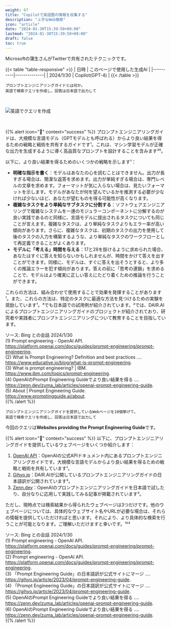```yaml
---
weight: 67
title: "Copilotで英語圏の情報を収集する"
description: "上手なWeb検索"
icon: "article"
date: "2024-01-30T15:39:50+09:00"
lastmod: "2024-01-30T15:39:50+09:00"
draft: false
toc: true
---
```


Microsoftの蒲生さんがTwitterで共有されたテクニックです。

{{< table "table-responsive" >}}
| 日時 | このページで使用した生成AI | 
|----------|--------------|
| 2024/1/30 | Copilot(GPT-4) |
{{< /table >}}

```
プロンプトエンジニアリングガイドとは何か。
英語で検索クエリを作成し、回答は日本語で出力して
```
<br>

![英語でクエリを作成](images/query-based-search.png)

<br>

{{% alert icon="🤖" context="success" %}}
プロンプトエンジニアリングガイドは、大規模な言語モデル（GPTモデルとも呼ばれる）からより良い結果を得るための戦略と戦術を共有するガイドです¹。これは、マシン学習モデルが正確な出力を生成するように導く高品質なプロンプトを設計することを含みます³⁵。

以下に、より良い結果を得るためのいくつかの戦略を示します¹：
- **明確な指示を書く**：モデルはあなたの心を読むことはできません。出力が長すぎる場合は、簡潔な返答を求めます。出力が単純すぎる場合は、専門レベルの文章を求めます。フォーマットが気に入らない場合は、見たいフォーマットを示します。モデルがあなたが何を望んでいるかを推測する必要が少なければ少ないほど、あなたが望むものを得る可能性が高くなります。
- **複雑なタスクをより単純なサブタスクに分割する**：ソフトウェアエンジニアリングで複雑なシステムを一連のモジュラーコンポーネントに分解するのが良い実践であるのと同様に、言語モデルに提出されるタスクについても同じことが言えます。複雑なタスクは、より単純なタスクよりもエラー率が高い傾向があります。さらに、複雑なタスクは、初期のタスクの出力を使用して後のタスクの入力を構築するような、より単純なタスクのワークフローとして再定義できることがよくあります。
- **モデルに「考える」時間を与える**：17と28を掛けるように求められた場合、あなたはすぐに答えを知らないかもしれませんが、時間をかけて答えを出すことができます。同様に、モデルは、すぐに答えを出そうとすると、より多くの推論エラーを犯す傾向があります。答えの前に「思考の連鎖」を求めることで、モデルはより確実に正しい答えにたどり着くための推論を行うことができます。

これらの方法は、組み合わせて使用することで効果を発揮することがあります¹。また、これらの方法は、特定のタスクに最適な方法を見つけるための実験を奨励しています¹。⁴でも日本語での試用例が紹介されています。²では、DAIR.AIによるプロンプトエンジニアリングガイドのプロジェクトが紹介されており、研究者や実践者にプロンプトエンジニアリングについて教育することを目指しています。

ソース: Bing との会話 2024/1/30  
(1) Prompt engineering - OpenAI API. https://platform.openai.com/docs/guides/prompt-engineering/prompt-engineering.  
(2) What Is Prompt Engineering? Definition and best practices .... https://www.educative.io/blog/what-is-prompt-engineering.  
(3) What is prompt engineering? | IBM. https://www.ibm.com/topics/prompt-engineering.  
(4) OpenAIのPrompt Engineering Guideでより良い結果を得る .... https://zenn.dev/zuma_lab/articles/openai-prompt-engineering-guide.  
(5) About | Prompt Engineering Guide. https://www.promptingguide.ai/about.  
{{% /alert %}}


```
プロンプトエンジニアリングガイドを提供しているWebページを10個挙げて。
英語で検索クエリを作成し、回答は日本語で出力して
```

今回のクエリは**Websites providing the Prompt Engineering Guide**です。

{{% alert icon="🤖" context="success" %}}
以下に、プロンプトエンジニアリングガイドを提供しているウェブページをいくつか紹介します：
1. [OpenAI API](^1^)：OpenAIの公式APIドキュメント内にあるプロンプトエンジニアリングガイドです。大規模な言語モデルからより良い結果を得るための戦略と戦術を共有しています¹。
2. [Gihyo.jp](^2^)：DAIR.AIが公開しているプロンプトエンジニアリングガイドの日本語訳が公開されています²。
3. [Zenn.dev](^3^)：OpenAIのプロンプトエンジニアリングガイドを日本語で試したり、自分なりに応用して実践してみる記事が掲載されています³。

ただし、現時点では検索結果から得られたウェブページは3つだけです。他のウェブページについては、具体的なウェブサイト名やURLが必要な場合は、それらの情報を提供していただければと思います。それにより、より具体的な検索を行うことが可能となります。ご理解いただけますと幸いです。¹²³

ソース: Bing との会話 2024/1/30  
(1) Prompt engineering - OpenAI API. https://platform.openai.com/docs/guides/prompt-engineering/prompt-engineering.  
(2) Prompt engineering - OpenAI API. https://platform.openai.com/docs/guides/prompt-engineering/prompt-engineering.  
(3) 「Prompt Engineering Guide」の日本語訳が公式サイトにマージ .... https://gihyo.jp/article/2023/04/prompt-engineering-guide.  
(4) 「Prompt Engineering Guide」の日本語訳が公式サイトにマージ .... https://gihyo.jp/article/2023/04/prompt-engineering-guide.  
(5) OpenAIのPrompt Engineering Guideでより良い結果を得る .... https://zenn.dev/zuma_lab/articles/openai-prompt-engineering-guide.  
(6) OpenAIのPrompt Engineering Guideでより良い結果を得る .... https://zenn.dev/zuma_lab/articles/openai-prompt-engineering-guide.  
{{% /alert %}}



<!-- <script>
        // CSSとアイコンのリンクを追加する関数
        function addStylesheet(href) {
            let link = document.createElement('link');
            link.href = href;
            link.rel = 'stylesheet';
            document.head.appendChild(link);
        }

        // トグルボタンを作成し、追加する関数
        function createToggleButton() {
            const toggleBtn = document.createElement('div');
            toggleBtn.id = 'chatbot-toggle_button';
            const anchor = document.createElement('a');
            anchor.id = 'chat-button';
            anchor.href = '#';
            anchor.addEventListener('click', toggleChatbox);
            const img = document.createElement('img');
            img.src = 'https://firebasestorage.googleapis.com/v0/b/mabo-f1cc7.appspot.com/o/chaticon.png?alt=media&token=1777070f-a83c-403d-8c83-f387f68ecd52';
            img.width = '100';
            img.height = '100';
            anchor.appendChild(img);
            toggleBtn.appendChild(anchor);
            document.body.appendChild(toggleBtn);
        }

        // チャットボックスのヘッダーを作成する関数
        function createChatboxHeader() {
            const header = document.createElement('div');
            header.id = 'chatbot-header';
            header.style.background = '#4169e1';
            const logo = document.createElement('div');
            logo.id = 'chatbot-logo';
            logo.innerText = '「プロンプトガイドさん」にプロンプトを入力する';
            // const closeIcon = document.createElement('i');
            // closeIcon.id = 'chatbot-close-icon';
            // closeIcon.className = 'material-icons material-symbols-outlined waves-light';
            // closeIcon.innerText = 'close';
            const closeIcon = document.createElement('img');
            closeIcon.id = 'chatbot-close-icon';
            closeIcon.src = 'images/imagetext.png'; // 閉じるアイコンの画像パスを指定
            closeIcon.alt = 'Close';
            closeIcon.addEventListener('click', toggleChatbox);
            header.appendChild(logo);
            header.appendChild(closeIcon);
            return header;
        }
        #chatbot-close-icon {
            width: 24px;
            height: 24px;
            cursor: pointer;
        }

        // チャットボックスを作成し、追加する関数
        function createChatbox() {
            const chatbox = document.createElement('div');
            chatbox.id = 'chatbot';
            chatbox.style.display = 'none';

            const header = createChatboxHeader();
            const body = document.createElement('div');
            body.id = 'chatbot-body';
            const iframe = document.createElement('iframe');
            iframe.id = 'inline-frame';
            iframe.width = '100%';
            iframe.height = '100%';
            iframe.dataSrc = 'https://miibo.jp/chat/61063623-1709-4167-b956-c6202d60d56718edb5cabb015?name=%E3%83%97%E3%83%AD%E3%83%B3%E3%83%97%E3%83%88%E3%82%AC%E3%82%A4%E3%83%89%E3%81%95%E3%82%93';
            iframe.scrolling = 'no';
            iframe.frameBorder = 'no';
            body.appendChild(iframe);
            chatbox.appendChild(header);
            chatbox.appendChild(body);
            document.body.appendChild(chatbox);
        }

        // チャットボックスの表示/非表示を切り替える関数
        function toggleChatbox(utterance, ...states) {
            var chatbox = document.getElementById('chatbot');
            var iframe = document.getElementById('inline-frame');

            // ここでイベントオブジェクトではなく、文字列または未定義の値が渡されることを確認します。
            if (typeof utterance !== 'string') {
                utterance = null;
            }

            if (chatbox.style.display === 'none' || utterance) {
                chatbox.style.display = 'block';
                var src = 'https://miibo.jp/chat/61063623-1709-4167-b956-c6202d60d56718edb5cabb015?name=%E3%83%97%E3%83%AD%E3%83%B3%E3%83%97%E3%83%88%E3%82%AC%E3%82%A4%E3%83%89%E3%81%95%E3%82%93';
                // 可変引数からクエリパラメータを生成
                states.forEach(state => {
                    if (state.key && state.value) {
                        src += `${encodeURIComponent(state.key)}=${encodeURIComponent(state.value)}`;
                    }
                });

                // 以下の条件を追加して、再読み込みの必要性をチェック
                if (!iframeLoaded || (utterance && lastUtterance !== utterance)) {
                    if (utterance) {
                        src += "&utterance=" + encodeURIComponent(utterance);
                    }
                    iframe.src = src;
                    iframeLoaded = true;
                    lastUtterance = utterance;
                }
            } else {
                chatbox.style.display = 'none';
            }
        }
        // イベントリスナーを設定する関数
        function setupEventListeners() {
            document.querySelectorAll('.chatButton').forEach(button => {
                button.addEventListener('click', event => {
                    event.preventDefault();
                    const utterance = button.getAttribute('data-utterance');
                    const statesData = button.getAttribute('data-states');
                    let states = [];
                    try {
                        // JSON 形式の文字列をオブジェクトに変換
                        const statesObj = JSON.parse(statesData);
                        // オブジェクトから key-value ペアの配列を生成
                        states = Object.keys(statesObj).map(key => ({ key, value: statesObj[key] }));
                    } catch (e) {
                        console.error("Error parsing states data", e);
                    }

                    toggleChatbox(utterance, ...states);
                });
            });

            // ここでイベントオブジェクトを直接渡さないようにします。
            document.getElementById('chat-toggle').addEventListener('click', event => {
                event.preventDefault();
                toggleChatbox();
            });

            document.getElementById('chatbot-close-icon').addEventListener('click', () => {
                toggleChatbox();
            });
        }

        // メイン実行部
        addStylesheet('https://fonts.googleapis.com/icon?family=Material+Icons');
        addStylesheet('https://miibo.jp/chat3.css');
        createToggleButton();
        createChatbox();
        setupEventListeners();

        var iframeLoaded = false; // iframeがロードされたかどうかを追跡するフラグ
        var lastUtterance = ""; // 最後に発話した内容を追跡するフラグ
    </script> -->
